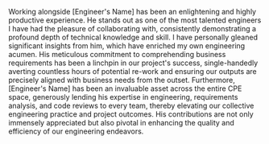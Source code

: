 Working alongside [Engineer's Name] has been an enlightening and highly productive experience. He stands out as one of the most talented engineers I have had the pleasure of collaborating with, consistently demonstrating a profound depth of technical knowledge and skill. I have personally gleaned significant insights from him, which have enriched my own engineering acumen. His meticulous commitment to comprehending business requirements has been a linchpin in our project's success, single-handedly averting countless hours of potential re-work and ensuring our outputs are precisely aligned with business needs from the outset. Furthermore, [Engineer's Name] has been an invaluable asset across the entire CPE space, generously lending his expertise in engineering, requirements analysis, and code reviews to every team, thereby elevating our collective engineering practice and project outcomes. His contributions are not only immensely appreciated but also pivotal in enhancing the quality and efficiency of our engineering endeavors.
